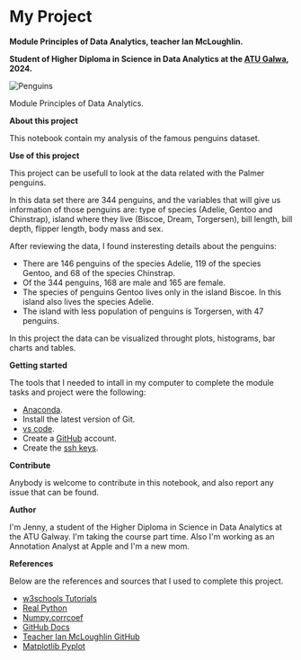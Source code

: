 # My Project

**Module Principles of Data Analytics, teacher Ian McLoughlin.**

**Student of Higher Diploma in Science in Data Analytics at the [ATU Galwa](https://www.atu.ie), 2024.**

![Penguins](https://allisonhorst.github.io/palmerpenguins/reference/figures/lter_penguins.png)

Module Principles of Data Analytics.


**About this project**

This notebook contain my analysis of the famous penguins dataset.

**Use of this project**

This project can be usefull to look at the data related with the Palmer penguins. 

In this data set there are 344 penguins, and the variables that will give us information of those penguins are: type of species (Adelie, Gentoo and Chinstrap), island where they live (Biscoe, Dream, Torgersen), bill length, bill depth, flipper length, body mass and sex.

After reviewing the data, I found insteresting details about the penguins:
* There are 146 penguins of the species Adelie, 119 of the species Gentoo, and 68 of the species Chinstrap. 
* Of the 344 penguins, 168 are male and 165 are female.
* The species of penguins Gentoo lives only in the island Biscoe. In this island also lives the species Adelie. 
* The island with less population of penguins is Torgersen, with 47 penguins. 

In this project the data can be visualized throught plots, histograms, bar charts and tables. 

**Getting started**

The tools that I needed to intall in my computer to complete the module tasks and project were the following: 

* [Anaconda](https://www.anaconda.com). 
* Install the latest version of Git.
* [vs code](https://code.visualstudio.com).
* Create a [GitHub](https://github.com) account. 
* Create the [ssh keys](https://docs.github.com/en/authentication/connecting-to-github-with-ssh/generating-a-new-ssh-key-and-adding-it-to-the-ssh-agent).

**Contribute**

Anybody is welcome to contribute in this notebook, and also report any issue that can be found. 

**Author**

I'm Jenny, a student of the Higher Diploma in Science in Data Analytics at the ATU Galway. I'm taking the course part time. Also I'm working as an Annotation Analyst at Apple and I'm a new mom.

**References**

Below are the references and sources that I used to complete this project.

* [w3schools Tutorials](https://www.w3schools.com/python/default.asp)
* [Real Python](https://realpython.com)
* [Numpy.corrcoef](https://numpy.org/doc/stable/reference/generated/numpy.corrcoef.html)
* [GitHub Docs](https://docs.github.com/en/get-started/writing-on-github/getting-started-with-writing-and-formatting-on-github/basic-writing-and-formatting-syntax)
* [Teacher Ian McLoughlin GitHub](https://github.com/ianmcloughlin/mywork)
* [Matplotlib Pyplot](https://www.w3schools.com/python/matplotlib_pyplot.asp)